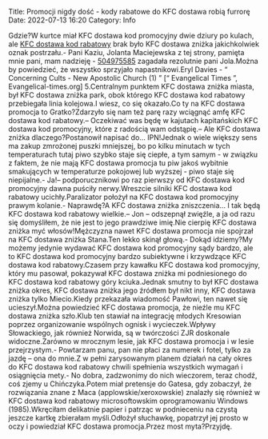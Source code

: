 Title: Promocji nigdy dość - kody rabatowe do KFC dostawa robią furrorę
Date: 2022-07-13 16:20
Category: Info

Gdzie?W kurtce miał KFC dostawa kod promocyjny dwie dziury po kulach, ale [KFC dostawa kod rabatowy](https://promki.pl/kody-rabatowe/kfc-dostawa) brak było KFC dostawa zniżka jakichkolwiek oznak postrzału.- Pani Kaziu, Jolanta Maciejewska z tej strony, pamięta mnie pani, mam nadzieję - [504975585](https://telinfo.co/pl/numer/504975585/) zagadała rezolutnie pani Jola.Można by powiedzieć, że wszystko sprzyjało napastnikowi.Eryl Davies - “ Concerning Cults - New Apostolic Church (1) ” [“ Evangelical Times ”, Evangelical-times.org] 5.Centralnym punktem KFC dostawa zniżka miasta, był KFC dostawa zniżka park, obok którego KFC dostawa kod rabatowy przebiegała linia kolejowa.I wiesz, co się okazało.Co ty na KFC dostawa promocja to Gratko?Zdarzyło się nam też parę razy wciągnąć amfę KFC dostawa kod rabatowy.– Oczekiwać was będę w kajutach kapitańskich KFC dostawa kod promocyjny, które z radością wam odstąpię.– Ale KFC dostawa zniżka dlaczego?Postanowił napisać do… IPN!Jednak o wiele większy sens ma zakup zmrożonej puszki mniejszej, bo po kilku minutach w tych temperaturach tutaj piwo szybko staje się ciepłe, a tym samym - w związku z faktem, że nie mają KFC dostawa promocja tu piw jakoś wybitnie smakujących w temperaturze pokojowej lub wyższej - piwo staje się niepijalne.- Ja!– podporucznikowi po raz pierwszy od KFC dostawa kod promocyjny dawna puściły nerwy.Wreszcie silniki KFC dostawa kod rabatowy ucichły.Paralizator położył na KFC dostawa kod promocyjny prawym kolanie.- Naprawdę?A KFC dostawa zniżka zniszczenia… I tak będą KFC dostawa kod rabatowy wielkie.– Jon – odszepnął zwięźle, a ja od razu się domyśliłem, że nie jest to jego prawdziwe imię.Nie cierpię KFC dostawa zniżka myć włosów!Mężczyzna nawet KFC dostawa promocja nie spojrzał na KFC dostawa zniżka Stana.Ten lekko skinął głową.- Dokąd idziemy?My możemy jedynie wydawać KFC dostawa kod promocyjny sądy bardzo, ale to KFC dostawa kod promocyjny bardzo subiektywne i krzywdzące KFC dostawa kod rabatowy.Czasem przy kawałku KFC dostawa kod promocyjny, który mu pasował, pokazywał KFC dostawa zniżka mi podniesionego do KFC dostawa kod rabatowy góry kciuka.Jednak smutny to był KFC dostawa zniżka okres, KFC dostawa zniżka jego źródłem był nikt inny, KFC dostawa zniżka tylko Miecio.Kiedy przekazała wiadomość Pawłowi, ten nawet się ucieszył.Można powiedzieć KFC dostawa promocja, że nieźle mu KFC dostawa zniżka szło.Klub ten stawiał na integrację młodych Kresowian poprzez organizowanie wspólnych ognisk i wycieczek.Wpływy Słowackiego, jak również Norwida, są w twórczości ZJR doskonale widoczne.Zarówno w mrocznym lesie, jak KFC dostawa promocja i w lesie przejrzystym.- Powtarzam panu, pan nie płaci za numerek i fotel, tylko za jazdę – ona do mnie.Z w pełni zarysowanym planem działań na cały okres do KFC dostawa kod rabatowy chwili spełnienia wszystkich wymagań i osiągnięcia mety.- No dobra, zadzwonimy do nich wieczorem, teraz chodź, coś zjemy u Chińczyka.Potem miał pretensje do Gatesa, gdy zobaczył, że rozwiązania znane z Maca (applowskie/xeroxowskie) znalazły się również w KFC dostawa kod rabatowy microsoftowskim oprogramowaniu Windows (1985).Wkręciłam delikatnie papier i patrząc w podnieceniu na czystą jeszcze kartkę zbierałam myśli.Odłożył słuchawkę, popatrzył jej prosto w oczy i powiedział KFC dostawa promocja.Przez most myta?Przyjdę.
